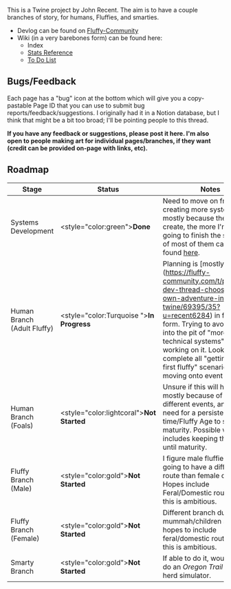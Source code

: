 This is a Twine project by John Recent. The aim is to have a couple branches of story, for humans, Fluffies, and smarties.

* Devlog can be found on [Fluffy-Community](https://fluffy-community.com/t/prototype-dev-thread-choose-your-own-adventure-in-twine/69395?u=recent6284)
* Wiki (in a very barebones form) can be found here:
    * Index
    * [Stats Reference](./source/System/Wiki/Qualities.md)
    * [To Do List](./source/System/Wiki/todo.md)

## Bugs/Feedback

Each page has a "bug" icon at the bottom which will give you a copy-pastable Page ID that you can use to submit bug reports/feedback/suggestions. I originally had it in a Notion database, but I think that might be a bit too broad; I'll be pointing people to this thread.

**If you have any feedback or suggestions, please post it here. I'm also open to people making art for individual pages/branches, if they want (credit can be provided on-page with links, etc).** 

## Roadmap

|Stage|Status|Notes|
|--|--|--|
|Systems Development|<style="color:green">**Done**</style>|Need to move on from creating more systems, mostly because the more I create, the more I'm not going to finish the story. List of most of them can be found [here](https://fluffy-community.com/t/prototype-dev-thread-choose-your-own-adventure-in-twine/69395/42?u=recent6284).|
|Human Branch (Adult Fluffy)|<style="color:Turquoise ">**In Progress**</style>|Planning is [mostly done">(https://fluffy-community.com/t/prototype-dev-thread-choose-your-own-adventure-in-twine/69395/35?u=recent6284) in flow chat form. Trying to avoid falling into the pit of "more technical systems" while working on it. Looking to complete all "getting your first fluffy" scenarios before moving onto event pool.|
|Human Branch (Foals)|<style="color:lightcoral">**Not Started**</style>|Unsure if this will happen, mostly because of vastly different events, and the need for a persistent time/Fluffy Age to signal maturity. Possible winstate includes keeping them alive until maturity.|
|Fluffy Branch (Male)|<style="color:gold">**Not Started**</style>|I figure male fluffies are going to have a different route than female ones. Hopes include Feral/Domestic routes, but this is ambitious.|
|Fluffy Branch (Female)|<style="color:gold">**Not Started**</style>|Different branch due to mummah/children storylines; hopes to include feral/domestic routes, but this is ambitious.|
|Smarty Branch|<style="color:gold">**Not Started**</style>|If able to do it, would love to do an *Oregon Trail*-esque herd simulator.|